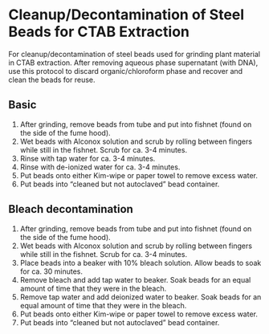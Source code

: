 # Cleanup/Decontamination of Steel Beads for CTAB Extraction

For cleanup/decontamination of steel beads used for grinding plant material in CTAB extraction. After removing aqueous phase supernatant (with DNA), use this protocol to discard organic/chloroform phase and recover and clean the beads for reuse.


## Basic
1)	After grinding, remove beads from tube and put into fishnet (found on the side of the fume hood).
2)	Wet beads with Alconox solution and scrub by rolling between fingers while still in the fishnet. Scrub for ca. 3-4 minutes.
3)	Rinse with tap water for ca. 3-4 minutes.
4)	Rinse with de-ionized water for ca. 3-4 minutes.
5)	Put beads onto either Kim-wipe or paper towel to remove excess water.
6)	Put beads into “cleaned but not autoclaved” bead container.

## Bleach decontamination
1)	After grinding, remove beads from tube and put into fishnet (found on the side of the fume hood).
2)	Wet beads with Alconox solution and scrub by rolling between fingers while still in the fishnet. Scrub for ca. 3-4 minutes.
3)	Place beads into a beaker with 10% bleach solution. Allow beads to soak for ca. 30 minutes.
4)	Remove bleach and add tap water to beaker. Soak beads for an equal amount of time that they were in the bleach.
5)	Remove tap water and add deionized water to beaker. Soak beads for an equal amount of time that they were in the bleach.
6)	Put beads onto either Kim-wipe or paper towel to remove excess water.
7)	Put beads into “cleaned but not autoclaved” bead container.
